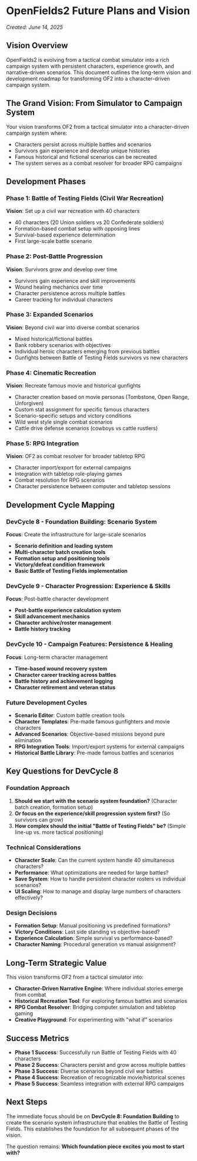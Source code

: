 # OpenFields2 Future Plans and Vision
*Created: June 14, 2025*

## **Vision Overview**

OpenFields2 is evolving from a tactical combat simulator into a rich campaign system with persistent characters, experience growth, and narrative-driven scenarios. This document outlines the long-term vision and development roadmap for transforming OF2 into a character-driven campaign system.

## **The Grand Vision: From Simulator to Campaign System**

Your vision transforms OF2 from a tactical simulator into a character-driven campaign system where:
- Characters persist across multiple battles and scenarios
- Survivors gain experience and develop unique histories
- Famous historical and fictional scenarios can be recreated
- The system serves as a combat resolver for broader RPG campaigns

## **Development Phases**

### **Phase 1: Battle of Testing Fields** (Civil War Recreation)
**Vision**: Set up a civil war recreation with 40 characters
- 40 characters (20 Union soldiers vs 20 Confederate soldiers)
- Formation-based combat setup with opposing lines
- Survival-based experience determination
- First large-scale battle scenario

### **Phase 2: Post-Battle Progression**
**Vision**: Survivors grow and develop over time
- Survivors gain experience and skill improvements
- Wound healing mechanics over time
- Character persistence across multiple battles
- Career tracking for individual characters

### **Phase 3: Expanded Scenarios**
**Vision**: Beyond civil war into diverse combat scenarios
- Mixed historical/fictional battles
- Bank robbery scenarios with objectives
- Individual heroic characters emerging from previous battles
- Gunfights between Battle of Testing Fields survivors vs new characters

### **Phase 4: Cinematic Recreation**
**Vision**: Recreate famous movie and historical gunfights
- Character creation based on movie personas (Tombstone, Open Range, Unforgiven)
- Custom stat assignment for specific famous characters
- Scenario-specific setups and victory conditions
- Wild west style single combat scenarios
- Cattle drive defense scenarios (cowboys vs cattle rustlers)

### **Phase 5: RPG Integration**
**Vision**: OF2 as combat resolver for broader tabletop RPG
- Character import/export for external campaigns
- Integration with tabletop role-playing games
- Combat resolution for RPG scenarios
- Character persistence between computer and tabletop sessions

## **Development Cycle Mapping**

### **DevCycle 8 - Foundation Building: Scenario System**
**Focus**: Create the infrastructure for large-scale scenarios
- **Scenario definition and loading system**
- **Multi-character batch creation tools**
- **Formation setup and positioning tools**
- **Victory/defeat condition framework**
- **Basic Battle of Testing Fields implementation**

### **DevCycle 9 - Character Progression: Experience & Skills**
**Focus**: Post-battle character development
- **Post-battle experience calculation system**
- **Skill advancement mechanics**
- **Character archive/roster management**
- **Battle history tracking**

### **DevCycle 10 - Campaign Features: Persistence & Healing**
**Focus**: Long-term character management
- **Time-based wound recovery system**
- **Character career tracking across battles**
- **Battle history and achievement logging**
- **Character retirement and veteran status**

### **Future Development Cycles**
- **Scenario Editor**: Custom battle creation tools
- **Character Templates**: Pre-made famous gunfighters and movie characters
- **Advanced Scenarios**: Objective-based missions beyond pure elimination
- **RPG Integration Tools**: Import/export systems for external campaigns
- **Historical Battle Library**: Pre-made famous battles and scenarios

## **Key Questions for DevCycle 8**

### **Foundation Approach**
1. **Should we start with the scenario system foundation?** (Character batch creation, formation setup)
2. **Or focus on the experience/skill progression system first?** (So survivors can grow)
3. **How complex should the initial "Battle of Testing Fields" be?** (Simple line-up vs. more tactical positioning)

### **Technical Considerations**
- **Character Scale**: Can the current system handle 40 simultaneous characters?
- **Performance**: What optimizations are needed for large battles?
- **Save System**: How to handle persistent character rosters vs individual scenarios?
- **UI Scaling**: How to manage and display large numbers of characters effectively?

### **Design Decisions**
- **Formation Setup**: Manual positioning vs predefined formations?
- **Victory Conditions**: Last side standing vs objective-based?
- **Experience Calculation**: Simple survival vs performance-based?
- **Character Naming**: Procedural generation vs manual assignment?

## **Long-Term Strategic Value**

This vision transforms OF2 from a tactical simulator into:
- **Character-Driven Narrative Engine**: Where individual stories emerge from combat
- **Historical Recreation Tool**: For exploring famous battles and scenarios
- **RPG Combat Resolver**: Bridging computer simulation and tabletop gaming
- **Creative Playground**: For experimenting with "what if" scenarios

## **Success Metrics**

- **Phase 1 Success**: Successfully run Battle of Testing Fields with 40 characters
- **Phase 2 Success**: Characters persist and grow across multiple battles
- **Phase 3 Success**: Diverse scenarios beyond civil war battles
- **Phase 4 Success**: Recreation of recognizable movie/historical scenes
- **Phase 5 Success**: Seamless integration with external RPG campaigns

## **Next Steps**

The immediate focus should be on **DevCycle 8: Foundation Building** to create the scenario system infrastructure that enables the Battle of Testing Fields. This establishes the foundation for all subsequent phases of the vision.

The question remains: **Which foundation piece excites you most to start with?**